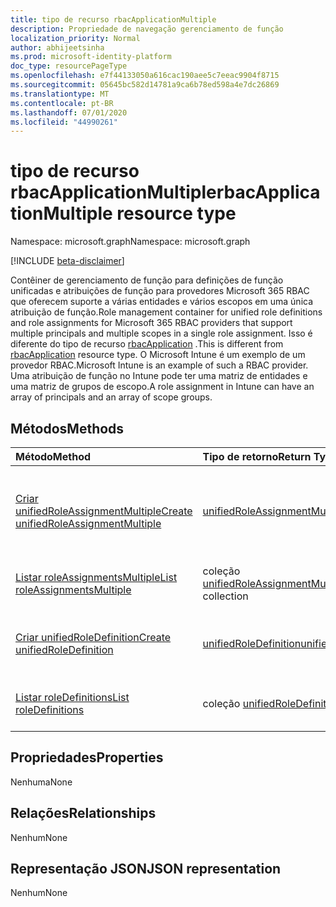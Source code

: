 ```yaml
---
title: tipo de recurso rbacApplicationMultiple
description: Propriedade de navegação gerenciamento de função
localization_priority: Normal
author: abhijeetsinha
ms.prod: microsoft-identity-platform
doc_type: resourcePageType
ms.openlocfilehash: e7f44133050a616cac190aee5c7eeac9904f8715
ms.sourcegitcommit: 05645bc582d14781a9ca6b78ed598a4e7dc26869
ms.translationtype: MT
ms.contentlocale: pt-BR
ms.lasthandoff: 07/01/2020
ms.locfileid: "44990261"
---
```

# <a name="rbacapplicationmultiple-resource-type"></a><span data-ttu-id="b5d5f-103">tipo de recurso rbacApplicationMultiple</span><span class="sxs-lookup"><span data-stu-id="b5d5f-103">rbacApplicationMultiple resource type</span></span>

<span data-ttu-id="b5d5f-104">Namespace: microsoft.graph</span><span class="sxs-lookup"><span data-stu-id="b5d5f-104">Namespace: microsoft.graph</span></span>

[!INCLUDE [beta-disclaimer](../../includes/beta-disclaimer.md)]

<span data-ttu-id="b5d5f-105">Contêiner de gerenciamento de função para definições de função unificadas e atribuições de função para provedores Microsoft 365 RBAC que oferecem suporte a várias entidades e vários escopos em uma única atribuição de função.</span><span class="sxs-lookup"><span data-stu-id="b5d5f-105">Role management container for unified role definitions and role assignments for Microsoft 365 RBAC providers that support multiple principals and multiple scopes in a single role assignment.</span></span> <span data-ttu-id="b5d5f-106">Isso é diferente do tipo de recurso [rbacApplication](rbacapplication.md) .</span><span class="sxs-lookup"><span data-stu-id="b5d5f-106">This is different from [rbacApplication](rbacapplication.md) resource type.</span></span> <span data-ttu-id="b5d5f-107">O Microsoft Intune é um exemplo de um provedor RBAC.</span><span class="sxs-lookup"><span data-stu-id="b5d5f-107">Microsoft Intune is an example of such a RBAC provider.</span></span> <span data-ttu-id="b5d5f-108">Uma atribuição de função no Intune pode ter uma matriz de entidades e uma matriz de grupos de escopo.</span><span class="sxs-lookup"><span data-stu-id="b5d5f-108">A role assignment in Intune can have an array of principals and an array of scope groups.</span></span>

## <a name="methods"></a><span data-ttu-id="b5d5f-109">Métodos</span><span class="sxs-lookup"><span data-stu-id="b5d5f-109">Methods</span></span>

| <span data-ttu-id="b5d5f-110">Método</span><span class="sxs-lookup"><span data-stu-id="b5d5f-110">Method</span></span>       | <span data-ttu-id="b5d5f-111">Tipo de retorno</span><span class="sxs-lookup"><span data-stu-id="b5d5f-111">Return Type</span></span> | <span data-ttu-id="b5d5f-112">Descrição</span><span class="sxs-lookup"><span data-stu-id="b5d5f-112">Description</span></span> |
|:-------------|:------------|:------------|
| [<span data-ttu-id="b5d5f-113">Criar unifiedRoleAssignmentMultiple</span><span class="sxs-lookup"><span data-stu-id="b5d5f-113">Create unifiedRoleAssignmentMultiple</span></span>](../api/unifiedroleassignmentmultiple-post.md) | [<span data-ttu-id="b5d5f-114">unifiedRoleAssignmentMultiple</span><span class="sxs-lookup"><span data-stu-id="b5d5f-114">unifiedRoleAssignmentMultiple</span></span>](unifiedroleassignmentmultiple.md) | <span data-ttu-id="b5d5f-115">Crie um novo unifiedRoleAssignmentMultiple postando na coleção roleAssignments.</span><span class="sxs-lookup"><span data-stu-id="b5d5f-115">Create a new unifiedRoleAssignmentMultiple by posting to the roleAssignments collection.</span></span> |
| [<span data-ttu-id="b5d5f-116">Listar roleAssignmentsMultiple</span><span class="sxs-lookup"><span data-stu-id="b5d5f-116">List roleAssignmentsMultiple</span></span>](../api/unifiedroleassignmentmultiple-list.md) | <span data-ttu-id="b5d5f-117">coleção [unifiedRoleAssignmentMultiple](unifiedroleassignmentmultiple.md)</span><span class="sxs-lookup"><span data-stu-id="b5d5f-117">[unifiedRoleAssignmentMultiple](unifiedroleassignmentmultiple.md) collection</span></span> | <span data-ttu-id="b5d5f-118">Obtém a coleção de objetos unifiedRoleAssignmentMultiple.</span><span class="sxs-lookup"><span data-stu-id="b5d5f-118">Get unifiedRoleAssignmentMultiple object collection.</span></span> |
| [<span data-ttu-id="b5d5f-119">Criar unifiedRoleDefinition</span><span class="sxs-lookup"><span data-stu-id="b5d5f-119">Create unifiedRoleDefinition</span></span>](../api/rbacapplication-post-roledefinitions.md) | [<span data-ttu-id="b5d5f-120">unifiedRoleDefinition</span><span class="sxs-lookup"><span data-stu-id="b5d5f-120">unifiedRoleDefinition</span></span>](unifiedroledefinition.md) | <span data-ttu-id="b5d5f-121">Crie um novo unifiedRoleDefinition postando na coleção roleDefinitions.</span><span class="sxs-lookup"><span data-stu-id="b5d5f-121">Create a new unifiedRoleDefinition by posting to the roleDefinitions collection.</span></span> |
| [<span data-ttu-id="b5d5f-122">Listar roleDefinitions</span><span class="sxs-lookup"><span data-stu-id="b5d5f-122">List roleDefinitions</span></span>](../api/rbacapplication-list-roledefinitions.md) | <span data-ttu-id="b5d5f-123">coleção [unifiedRoleDefinition](unifiedroledefinition.md)</span><span class="sxs-lookup"><span data-stu-id="b5d5f-123">[unifiedRoleDefinition](unifiedroledefinition.md) collection</span></span> | <span data-ttu-id="b5d5f-124">Obtenha uma coleção de objetos unifiedRoleDefinition.</span><span class="sxs-lookup"><span data-stu-id="b5d5f-124">Get a unifiedRoleDefinition object collection.</span></span> |

## <a name="properties"></a><span data-ttu-id="b5d5f-125">Propriedades</span><span class="sxs-lookup"><span data-stu-id="b5d5f-125">Properties</span></span>

<span data-ttu-id="b5d5f-126">Nenhuma</span><span class="sxs-lookup"><span data-stu-id="b5d5f-126">None</span></span>

## <a name="relationships"></a><span data-ttu-id="b5d5f-127">Relações</span><span class="sxs-lookup"><span data-stu-id="b5d5f-127">Relationships</span></span>

<span data-ttu-id="b5d5f-128">Nenhum</span><span class="sxs-lookup"><span data-stu-id="b5d5f-128">None</span></span>

## <a name="json-representation"></a><span data-ttu-id="b5d5f-129">Representação JSON</span><span class="sxs-lookup"><span data-stu-id="b5d5f-129">JSON representation</span></span>

<span data-ttu-id="b5d5f-130">Nenhum</span><span class="sxs-lookup"><span data-stu-id="b5d5f-130">None</span></span>

<!-- uuid: 16cd6b66-4b1a-43a1-adaf-3a886856ed98
2019-02-04 14:57:30 UTC -->
<!-- {
  "type": "#page.annotation",
  "description": "rbacApplicationMultiple resource",
  "keywords": "",
  "section": "documentation",
  "tocPath": ""
}-->
